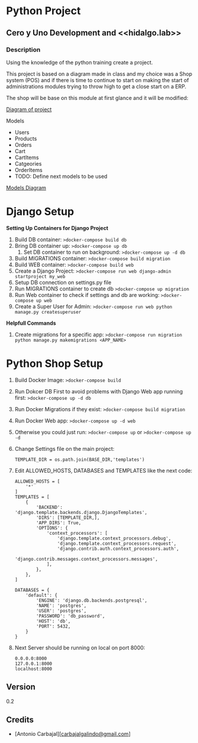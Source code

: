 # Python Project 
## Cero y Uno Development and <<hidalgo.lab>> 
### Description
Using the knowledge of the python training create a project.

This project is based on a diagram made in class and my choice was a Shop system (POS) and if there is time to continue to start on making the start of administrations modules trying to throw high to get a close start on a ERP.

The shop will be base on this module at first glance and it will be modified:

[Diagram of project](https://drive.google.com/file/d/1Hd7CK6-ECtQGTks6K1F8NTuYsUobYb4Z)


Models
  * Users
  * Products
  * Orders
  * Cart
  * CartItems
  * Catgeories 
  * OrderItems
  * TODO: Define next models to be used

[Models Diagram](https://app.sqldbm.com/PostgreSQL/Share/Mh7vbDDSIZRJvCgKvRJ0-UGFrngIE8md_DYjF4jNYw0)

# Django Setup

**Setting Up Containers for Django Project**

1. Build DB container: `>docker-compose build db`
1. Bring DB container up: `>docker-compose up db`
    1. Set DB container to run on background:  `>docker-compose up -d db`
1. Build MIGRATIONS container: `>docker-compose build migration`
1. Build WEB container: `>docker-compose build web`
1. Create a Django Project: `>docker-compose run web django-admin startproject my_web`
1. Setup DB connection on settings.py file
1. Run MIGRATIONS container to create db `>docker-compose up migration`
1. Run Web container to check if settings and db are working: `>docker-compose up web`
1. Create a Super User for Admin: `>docker-compose run web python manage.py createsuperuser`

**Helpfull Commands**
1. Create migrations for a specific app: `>docker-compose run migration python manage.py makemigrations <APP_NAME>`

# Python Shop Setup 

1. Build Docker Image: `>docker-compose build`
1. Run Dokcer DB First to avoid problems with Django Web app running first: `>docker-compose up -d db`
1. Run Docker Migrations if they exist: `>docker-compose build migration`
1. Run Docker Web app: `>docker-compose up -d web`
1. Otherwise you could just run: `>docker-compose up` or `>docker-compose up -d`
1. Change Settings file on the main project:

    ```
    TEMPLATE_DIR = os.path.join(BASE_DIR,'templates')
    ```

1. Edit ALLOWED_HOSTS, DATABASES and TEMPLATES like the next code:

    ```
    ALLOWED_HOSTS = [
        '*'
    ]
    TEMPLATES = [
        {
            'BACKEND': 'django.template.backends.django.DjangoTemplates',
            'DIRS': [TEMPLATE_DIR,],
            'APP_DIRS': True,
            'OPTIONS': {
                'context_processors': [
                    'django.template.context_processors.debug',
                    'django.template.context_processors.request',
                    'django.contrib.auth.context_processors.auth',
                    'django.contrib.messages.context_processors.messages',
                ],
            },
        },
    ]

    DATABASES = {
        'default': {
            'ENGINE': 'django.db.backends.postgresql',
            'NAME': 'postgres',
            'USER': 'postgres',
            'PASSWORD': 'db_password',
            'HOST': 'db', 
            'PORT': 5432,
        }
    } 
    ```
1. Next Server should be running on local on port 8000:
    ```
    0.0.0.0:8000
    127.0.0.1:8000
    localhost:8000
    
## Version
0.2
## Credits

- [Antonio Carbajal][carbajalgalindo@gmail.com]
